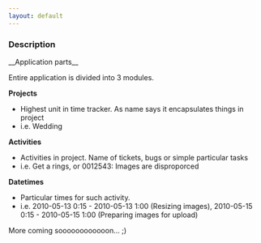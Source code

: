 ```yaml
---
layout: default
---
```

<h3>Description</h3>
__Application parts__

Entire application is divided into 3 modules.

__Projects__
* Highest unit in time tracker. As name says it encapsulates things in project
* i.e. Wedding 

__Activities__
* Activities in project. Name of tickets, bugs or simple particular tasks
* i.e. Get a rings, or 0012543: Images are disproporced 

__Datetimes__
* Particular times for such activity.
* i.e. 2010-05-13 0:15 - 2010-05-13 1:00 (Resizing images), 2010-05-15 0:15 - 2010-05-15 1:00 (Preparing images for upload)






More coming soooooooooooon… ;)
